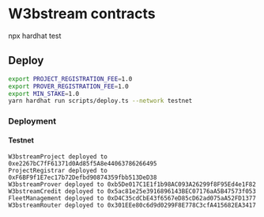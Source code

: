 # W3bstream contracts

npx hardhat test

## Deploy

```bash
export PROJECT_REGISTRATION_FEE=1.0
export PROVER_REGISTRATION_FEE=1.0
export MIN_STAKE=1.0
yarn hardhat run scripts/deploy.ts --network testnet
```

### Deployment

#### Testnet

```
W3bstreamProject deployed to 0xe2267bC7fF61371d0Ad85f5A8e44063786266495
ProjectRegistrar deployed to 0xF6BF9f1E7ec17b72Defbd90874359fbb513DeD38
W3bstreamProver deployed to 0xb5De017C1E1f1b98AC093A26299f8F95Ed4e1F82
W3bstreamCredit deployed to 0x5ac81e25e3916896143BEC07176aA5B47573f053
FleetManagement deployed to 0xD4C35cdCbE43f6567eD85cD62ad075aA52FD1377
W3bstreamRouter deployed to 0x301EEe80c6d9d0299F8E778C3cfA415682EA3417
```
